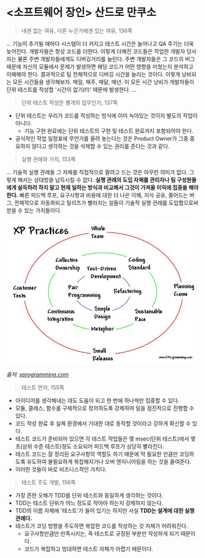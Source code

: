 # <소프트웨어 장인> 산드로 만쿠소

> 내겐 없는 여유, 다른 누군가에겐 있는 여유, 136쪽

...
기능이 추가될 때마다 시스템이 더 커지고 테스트 시간은 늘어나고 QA 주기는 더욱 늦어진다.
개발자들은 항상 코드를 더한다.
이렇게 더해진 코드들은 작업한 개발자 당사자는 물론 주변 개발자들에게도 디버깅거리를 늘린다.
주변 개발자들은 그 코드의 버그 때문에 자신의 모듈에서 문제가 발생하면
해당 코드가 어떤 영향을 미쳤는지 분석하고 이해해야 한다.
결과적으로 팀 전체적으로 디버깅 시간을 늘리는 것이다.
이렇게 낭비되는 모든 시간들을 생각해보자.
매일, 매주, 매달, 매년.
이 모든 시간 낭비가 개발자들이 단위 테스트를 작성할 '시간이 없기(!!)' 때문에 발생한다.
...

> 단위 테스트 작성은 별개의 업무인가, 137쪽

- 단위 테스트는 우리가 코드를 작성하는 방식에 이미 녹아있는 것이지 별도의 작업이 아니다.
  - 기능 구현 완료에는 단위 테스트의 구현 및 테스트 완료까지 포함되어야 한다.
- 공식적인 작업 일정표에 무언가를 올려 놓는다는 것은 Product Owner가 그중 중요하지 않다고 생각하는 것을 삭제할 수 있는 권리를 준다는 것과 같다.

> 실행 관례와 가치, 153쪽

...
기술적 실행 관례들 그 자체를 직접적으로 팔려고 드는 것은 아무런 의미가 없다.
그렇게 해서는 상대방을 납득시킬 수 없다.
**실행 관례의 도입 자체를 관리자나 팀 구성원들에게 설득하려 하지 말고
현재 일하는 방식과 비교해서 그것이 가져올 이익에 집중을 해야 한다.**
빠른 피드백 루프, 요구사항과 비용에 대한 더 나은 이해, 지식 공유, 줄어드는 버그,
전체적으로 자동화되고 릴리즈가 빨라지는 일들이 기술적 실행 관례를 도입함으로써
얻을 수 있는 가치들이다.

![xp-circles](../images/xp-circles.jpg)

_출처: [xprogramming.com](https://www.xprogramming.com/what-is-extreme-programming)_

> 테스트 먼저, 155쪽

- 아이디어를 생각해내는 데도 도움이 되고 한 번에 하나씩만 집중할 수 있다.
- 모듈, 클래스, 함수를 구체적으로 정의하도록 강제하여 일을 점진적으로 진행할 수 있다.
- 코드 작성 완료 후 실제 환경에서 기대한 대로 동작할 것이라고 강하게 확신할 수 있다.
- 테스트 코드가 준비되어 있으면 각 테스트 작업들은 몇 msec(단위 테스트)에서
몇 초(상위 수준 테스트)정도 소요되어 피드백 루프가 상당히 빨라진다.
- 테스트 코드는 잘 정리된 요구사항의 역할도 하기 때문에 딱 필요한 만큼만 코딩하도록 유도하여
불필요하게 복잡해지거나 오버 엔지니어링을 하는 것을 줄여준다.
- 이러한 것들이 바로 비즈니스적인 가치다.

> 테스트 주도 개발, 156쪽

- 가장 흔한 오해가 TDD를 단위 테스트와 동일하게 생각하는 것이다.
- TDD는 테스트 단위가 어느 정도로 작아야 하는지 강제하지 않는다.
- TDD의 이름 자체에 '테스트'가 들어 있기는 하지만 사실 **TDD는 설계에 대한 실행 관례다.**
- 테스트가 코딩 방향을 주도하면 복잡한 코드를 작성하는 것 자체가 어려워진다.
  - 요구사항만큼만 만족시키는, 즉 테스트로 규정된 부분만 작성하게 되기 때문이다.
  - 코드가 복잡하고 방대하면 테스트 자체가 어렵기 때문이다.
